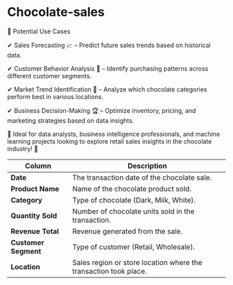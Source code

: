 # Chocolate-sales
🚀 Potential Use Cases

✔ Sales Forecasting 📈 – Predict future sales trends based on historical data.

✔ Customer Behavior Analysis 👥 – Identify purchasing patterns across different customer segments.

✔ Market Trend Identification 🏪 – Analyze which chocolate categories perform best in various locations.

✔ Business Decision-Making 🏆 – Optimize inventory, pricing, and marketing strategies based on data insights.

📌 Ideal for data analysts, business intelligence professionals, and machine learning projects looking to explore retail sales insights in the chocolate industry! 🍫


| Column          | Description                                                       |
|-----------------|-------------------------------------------------------------------|
| **Date**        | The transaction date of the chocolate sale.                       |
| **Product Name**| Name of the chocolate product sold.                              |
| **Category**    | Type of chocolate (Dark, Milk, White).                           |
| **Quantity Sold**| Number of chocolate units sold in the transaction.               |
| **Revenue Total**| Revenue generated from the sale.                                 |
| **Customer Segment**| Type of customer (Retail, Wholesale).                        |
| **Location**    | Sales region or store location where the transaction took place. |
